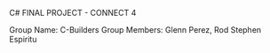 C# FINAL PROJECT - CONNECT 4

Group Name: C-Builders
Group Members: Glenn Perez, Rod Stephen Espiritu
